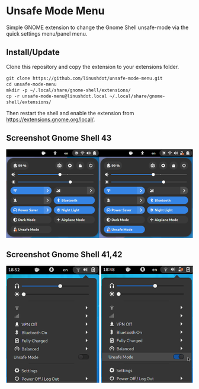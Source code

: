 # Unsafe Mode Menu

Simple GNOME extension to change the Gnome Shell unsafe-mode via the quick
settings menu/panel menu.

## Install/Update

Clone this repository and copy the extension to your extensions folder.

```
git clone https://github.com/linushdot/unsafe-mode-menu.git
cd unsafe-mode-menu
mkdir -p ~/.local/share/gnome-shell/extensions/
cp -r unsafe-mode-menu@linushdot.local ~/.local/share/gnome-shell/extensions/
```

Then restart the shell and enable the extension from https://extensions.gnome.org/local/.

## Screenshot Gnome Shell 43

![Screenshot Gnome Shell 43](screenshot43.png)

## Screenshot Gnome Shell 41,42

![Screenshot Gnome Shell 41,42](screenshot42.png)
